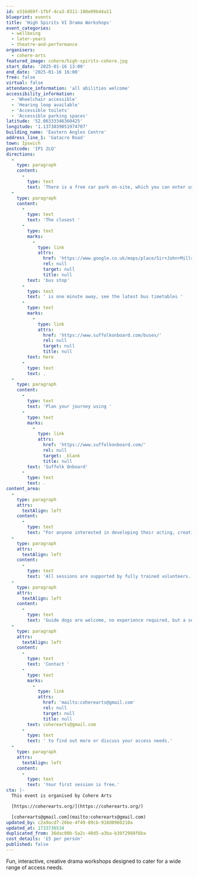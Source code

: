 ```yaml
---
id: e316d69f-1fbf-4ca3-8311-108e09b44a11
blueprint: events
title: 'High Spirits VI Drama Workshops'
event_categories:
  - wellbeing
  - later-years
  - theatre-and-performance
organisers:
  - cohere-arts
featured_image: cohere/high-spirits-cohere.jpg
start_date: '2025-01-16 13:00'
end_date: '2025-01-16 16:00'
free: false
virtual: false
attendance_information: 'all abilities welcome'
accessibility_information:
  - 'Wheelchair accessible'
  - 'Hearing loop available'
  - 'Accessible toilets'
  - 'Accessible parking spaces'
latitude: '52.06333346360425'
longitude: '1.1373039051974707'
building_name: 'Eastern Angles Centre'
address_line_1: 'Gatacre Road'
town: Ipswich
postcode: 'IP1 2LQ'
directions:
  -
    type: paragraph
    content:
      -
        type: text
        text: 'There is a free car park on-site, which you can enter using the large blue gates located on the right-hand side of Gatacre Road. Other car parks nearby which are pay and display include: South Street Car Park (10 min walk to theatre), Portman Road Car Park (16 min walk to theatre). '
  -
    type: paragraph
    content:
      -
        type: text
        text: 'The closest '
      -
        type: text
        marks:
          -
            type: link
            attrs:
              href: 'https://www.google.co.uk/maps/place/Sir+John+Mills+Theatre/@52.0631843,1.1376062,19.75z/data=!4m12!1m6!3m5!1s0x47d9a1b5f34a8ddd:0xe05bc781d84ef4dd!2sEastern+Angles+Centre!8m2!3d52.0631422!4d1.13732!3m4!1s0x47d9a1b5f9a67d49:0x8856208cee78829a!8m2!3d52.063236!4d1.137275'
              rel: null
              target: null
              title: null
        text: 'bus stop'
      -
        type: text
        text: ' is one minute away, see the latest bus timetables '
      -
        type: text
        marks:
          -
            type: link
            attrs:
              href: 'https://www.suffolkonboard.com/buses/'
              rel: null
              target: null
              title: null
        text: here
      -
        type: text
        text: .
  -
    type: paragraph
    content:
      -
        type: text
        text: 'Plan your journey using '
      -
        type: text
        marks:
          -
            type: link
            attrs:
              href: 'https://www.suffolkonboard.com/'
              rel: null
              target: _blank
              title: null
        text: 'Suffolk Onboard'
      -
        type: text
        text: .
content_area:
  -
    type: paragraph
    attrs:
      textAlign: left
    content:
      -
        type: text
        text: "For anyone interested in developing their acting, creative or technical skills, or just trying something new.\_"
  -
    type: paragraph
    attrs:
      textAlign: left
    content:
      -
        type: text
        text: 'All sessions are supported by fully trained volunteers. '
  -
    type: paragraph
    attrs:
      textAlign: left
    content:
      -
        type: text
        text: 'Guide dogs are welcome, no experience required, but a sense of humour most definitely useful! '
  -
    type: paragraph
    attrs:
      textAlign: left
    content:
      -
        type: text
        text: 'Contact '
      -
        type: text
        marks:
          -
            type: link
            attrs:
              href: 'mailto:coherearts@gmail.com'
              rel: null
              target: null
              title: null
        text: coherearts@gmail.com
      -
        type: text
        text: ' to find out more or discuss your access needs.'
  -
    type: paragraph
    attrs:
      textAlign: left
    content:
      -
        type: text
        text: 'Your first session is free.'
cta: |-
  This event is organised by Cohere Arts

  [https://coherearts.org/](https://coherearts.org/)

  [coherearts@gmail.com](mailto:coherearts@gmail.com)
updated_by: c2a9acd7-26be-4f49-89cb-918d0960210a
updated_at: 1733736534
duplicated_from: 36dac00b-5a2c-40d5-a3ba-b39f2988f6ba
cost_details: '£5 per person'
published: false
---
```

Fun, interactive, creative drama workshops designed to cater for a wide range of access needs.